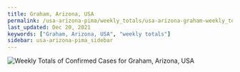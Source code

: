 ```yaml
---
title: Graham, Arizona, USA
permalink: /usa-arizona-pima/weekly_totals/usa-arizona-graham-weekly_totals.html
last_updated: Dec 20, 2021
keywords: ["Graham, Arizona, USA", "weekly totals"]
sidebar: usa-arizona-pima_sidebar
---
```


![Weekly Totals of Confirmed Cases for Graham, Arizona, USA](/covid_tracker/images/graphs/usa-arizona-graham-weekly_totals_graph.png)
